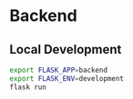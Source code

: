# Backend

## Local Development
```sh
export FLASK_APP=backend
export FLASK_ENV=development
flask run
```
